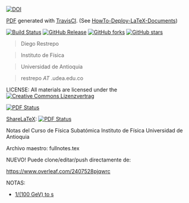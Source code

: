 [![DOI](https://zenodo.org/badge/22717/restrepo/TCC.svg)](https://zenodo.org/badge/latestdoi/22717/restrepo/TCC)

[PDF](https://github.com/restrepo/TCC/releases/latest) generated with [TravisCI](https://github.com/travis-ci). (See [HowTo-Deploy-LaTeX-Documents](https://github.com/SimonWaldherr/HowTo-Deploy-LaTeX-Documents))

[![Build Status](https://travis-ci.org/restrepo/TCC.svg?branch=master)](https://travis-ci.org/restrepo/TCC) 
[![GitHub Release](https://img.shields.io/badge/download-latest-brightgreen.svg)](https://github.com/restrepo/TCC/releases/latest) 
[![GitHub forks](https://img.shields.io/github/forks/restrepo/TCC.svg)](https://github.com/restrepo/TCC/network) 
[![GitHub stars](https://img.shields.io/github/stars/restrepo/TCC.svg)](https://github.com/restrepo/TCC/stargazers)



> Diego Restrepo

> Instituto de Física

> Universidad de Antioquia

> restrepo _AT_ .udea.edu.co


LICENSE: All materials are licensed under the
[![Creative Commons Lizenzvertrag](https://i.creativecommons.org/l/by-sa/4.0/88x31.png)](http://creativecommons.org/licenses/by-sa/4.0/) 

 [![PDF Status](https://www.sharelatex.com/github/repos/rescolo/TCC/builds/latest/badge.svg)](https://github.com/restrepo/TCC/files/376561/fullnotes.pdf)


[ShareLaTeX](https://www.sharelatex.com/github): [![PDF Status](https://www.sharelatex.com/github/repos/rescolo/TCC/builds/latest/badge.svg)](https://www.sharelatex.com/github/repos/rescolo/TCC/builds/latest/output.pdf)

Notas del Curso de Física Subatómica
Instituto de Física 
Universidad de Antioquia

Archivo maestro: fullnotes.tex

NUEVO!
Puede clone/editar/push directamente de:

https://www.overleaf.com/2407528pjqwrc

NOTAS:
* [1/(100 GeV) to s](https://www.wolframalpha.com/input/?i=1%2F(100+GeV)++to+s)

